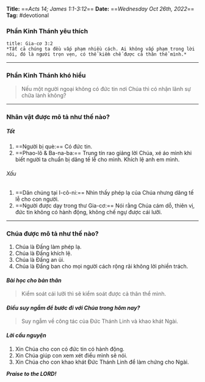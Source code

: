 **Title:** ==*Acts 14; James 1:1-3:12*==
**Date:** ==*Wednesday Oct 26th, 2022*==
**Tag:** #devotional

### **Phần Kinh Thánh yêu thích**
```ad-bible
title: Gia-cơ 3:2
*Tất cả chúng ta đều vấp phạm nhiều cách. Ai không vấp phạm trong lời nói, đó là người trọn vẹn, có thể kiềm chế được cả thân thể mình.*

```
----
### **Phần Kinh Thánh khó hiểu**
> Nếu một người ngoại không có đức tin nơi Chúa thì có nhận lãnh sự chữa lành không?
----
### **Nhân vật được mô tả như thế nào?**
##### Tốt
1. ==Người bị què:== Có đức tin.
2. ==Phao-lô & Ba-na-ba:== Trung tín rao giảng lời Chúa, xé áo mình khi biết người ta chuẩn bị dâng tế lễ cho mình. Khích lệ anh em mình.
###### Xấu
1. ==Dân chúng tại I-cô-ni:== Nhìn thấy phép lạ của Chúa nhưng dâng tế lễ cho con người.
2. ==Người được dạy trong thư Gia-cơ:== Nói rằng Chúa cám dỗ, thiên vị, đức tin không có hành động, không chế ngự được cái lưỡi.
----
### **Chúa được mô tả như thế nào?**
1. Chúa là Đấng làm phép lạ.
2. Chúa là Đấng khích lệ.
3. Chúa là Đấng an ủi.
4. Chúa là Đấng ban cho mọi người cách rộng rãi không lời phiền trách.
#### *Bài học cho bản thân*
> Kiểm soát cái lưỡi thì sẽ kiểm soát được cả thân thể mình.
#### *Điều suy ngẫm để bước đi với Chúa trong hôm nay?*
> Suy ngẫm về công tác của Đức Thánh Linh và khao khát Ngài.
#### *Lời cầu nguyện*
1. Xin Chúa cho con có đức tin có hành động.
2. Xin Chúa giúp con xem xét điều mình sẽ nói.
3. Xin Chúa cho con khao khát Đức Thánh Linh để làm chứng cho Ngài.

***Praise to the LORD!***